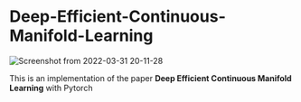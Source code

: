# Deep-Efficient-Continuous-Manifold-Learning
![Screenshot from 2022-03-31 20-11-28](https://user-images.githubusercontent.com/35254459/161042385-bd5d5fc2-fcdd-4b24-8c87-a97948498fae.png)

This is an implementation of the paper **Deep Efficient Continuous Manifold Learning** with Pytorch

